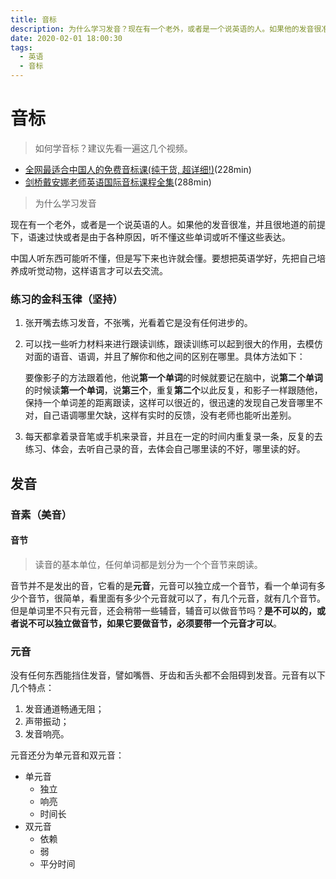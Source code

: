 ```yaml
---
title: 音标
description: 为什么学习发音？现在有一个老外，或者是一个说英语的人。如果他的发音很准，并且很地道的前提下，语速过快或者是由于各种原因，听不懂这些单词或听不懂这些表达。中国人听东西可能听不懂，但是写下来也许就会懂。要想把英语学好，先把自己培养成听觉动物，这样语言才可以去交流。
date: 2020-02-01 18:00:30
tags:
  - 英语
  - 音标
---
```


# 音标

> 如何学音标？建议先看一遍这几个视频。
- [全网最适合中国人的免费音标课(纯干货, 超详细!)](https://www.bilibili.com/video/BV1iV411z7Nj)(228min)
- [剑桥戴安娜老师英语国际音标课程全集](https://www.bilibili.com/video/BV1TR4y1H7G7)(288min)



> 为什么学习发音

现在有一个老外，或者是一个说英语的人。如果他的发音很准，并且很地道的前提下，语速过快或者是由于各种原因，听不懂这些单词或听不懂这些表达。

中国人听东西可能听不懂，但是写下来也许就会懂。要想把英语学好，先把自己培养成听觉动物，这样语言才可以去交流。



### 练习的金科玉律（坚持）

1. 张开嘴去练习发音，不张嘴，光看着它是没有任何进步的。

2. 可以找一些听力材料来进行跟读训练，跟读训练可以起到很大的作用，去模仿对面的语音、语调，并且了解你和他之间的区别在哪里。具体方法如下：

   要像影子的方法跟着他，他说**第一个单词**的时候就要记在脑中，说**第二个单词**的时候读**第一个单词**，说**第三个**，重复**第二个**以此反复，和影子一样跟随他，保持一个单词差的距离跟读，这样可以很近的，很迅速的发现自己发音哪里不对，自己语调哪里欠缺，这样有实时的反馈，没有老师也能听出差别。

3. 每天都拿着录音笔或手机来录音，并且在一定的时间内重复录一条，反复的去练习、体会，去听自己录的音，去体会自己哪里读的不好，哪里读的好。



## 发音

### 音素（美音）

#### 音节

> 读音的基本单位，任何单词都是划分为一个个音节来朗读。

音节并不是发出的音，它看的是**元音**，元音可以独立成一个音节，看一个单词有多少个音节，很简单，看里面有多少个元音就可以了，有几个元音，就有几个音节。但是单词里不只有元音，还会稍带一些辅音，辅音可以做音节吗？**是不可以的，或者说不可以独立做音节，如果它要做音节，必须要带一个元音才可以**。



### 元音

没有任何东西能挡住发音，譬如嘴唇、牙齿和舌头都不会阻碍到发音。元音有以下几个特点：

1. 发音通道畅通无阻；
2. 声带振动；
3. 发音响亮。



元音还分为单元音和双元音：

- 单元音
  - 独立
  - 响亮
  - 时间长
- 双元音
  - 依赖
  - 弱
  - 平分时间





